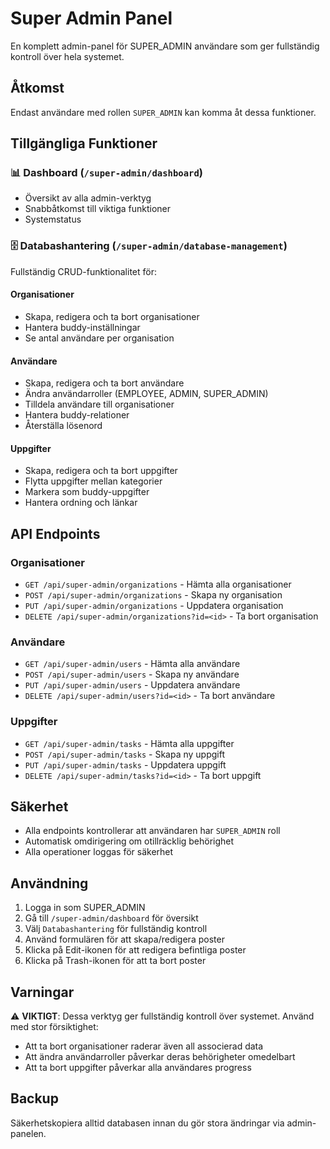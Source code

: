 # Super Admin Panel

En komplett admin-panel för SUPER_ADMIN användare som ger fullständig kontroll över hela systemet.

## Åtkomst

Endast användare med rollen `SUPER_ADMIN` kan komma åt dessa funktioner.

## Tillgängliga Funktioner

### 📊 Dashboard (`/super-admin/dashboard`)
- Översikt av alla admin-verktyg
- Snabbåtkomst till viktiga funktioner
- Systemstatus

### 🗄️ Databashantering (`/super-admin/database-management`)
Fullständig CRUD-funktionalitet för:

#### Organisationer
- Skapa, redigera och ta bort organisationer
- Hantera buddy-inställningar
- Se antal användare per organisation

#### Användare
- Skapa, redigera och ta bort användare
- Ändra användarroller (EMPLOYEE, ADMIN, SUPER_ADMIN)
- Tilldela användare till organisationer
- Hantera buddy-relationer
- Återställa lösenord

#### Uppgifter
- Skapa, redigera och ta bort uppgifter
- Flytta uppgifter mellan kategorier
- Markera som buddy-uppgifter
- Hantera ordning och länkar

## API Endpoints

### Organisationer
- `GET /api/super-admin/organizations` - Hämta alla organisationer
- `POST /api/super-admin/organizations` - Skapa ny organisation
- `PUT /api/super-admin/organizations` - Uppdatera organisation
- `DELETE /api/super-admin/organizations?id=<id>` - Ta bort organisation

### Användare
- `GET /api/super-admin/users` - Hämta alla användare
- `POST /api/super-admin/users` - Skapa ny användare
- `PUT /api/super-admin/users` - Uppdatera användare
- `DELETE /api/super-admin/users?id=<id>` - Ta bort användare

### Uppgifter
- `GET /api/super-admin/tasks` - Hämta alla uppgifter
- `POST /api/super-admin/tasks` - Skapa ny uppgift
- `PUT /api/super-admin/tasks` - Uppdatera uppgift
- `DELETE /api/super-admin/tasks?id=<id>` - Ta bort uppgift

## Säkerhet

- Alla endpoints kontrollerar att användaren har `SUPER_ADMIN` roll
- Automatisk omdirigering om otillräcklig behörighet
- Alla operationer loggas för säkerhet

## Användning

1. Logga in som SUPER_ADMIN
2. Gå till `/super-admin/dashboard` för översikt
3. Välj `Databashantering` för fullständig kontroll
4. Använd formulären för att skapa/redigera poster
5. Klicka på Edit-ikonen för att redigera befintliga poster
6. Klicka på Trash-ikonen för att ta bort poster

## Varningar

⚠️ **VIKTIGT**: Dessa verktyg ger fullständig kontroll över systemet. Använd med stor försiktighet:

- Att ta bort organisationer raderar även all associerad data
- Att ändra användarroller påverkar deras behörigheter omedelbart
- Att ta bort uppgifter påverkar alla användares progress

## Backup

Säkerhetskopiera alltid databasen innan du gör stora ändringar via admin-panelen.